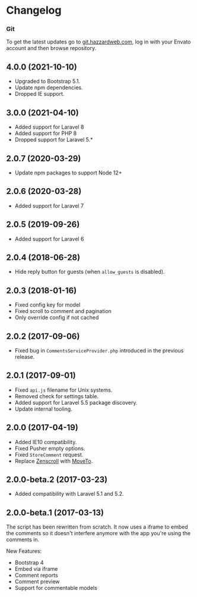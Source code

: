 # Changelog

### Git

To get the latest updates go to [git.hazzardweb.com](https://git.hazzardweb.com), log in with your Envato account and then browse repository.

## 4.0.0 (2021-10-10)

- Upgraded to Bootstrap 5.1.
- Update npm dependencies.
- Dropped IE support.

## 3.0.0 (2021-04-10)

- Added support for Laravel 8
- Added support for PHP 8
- Dropped support for Laravel 5.*

## 2.0.7 (2020-03-29)

- Update npm packages to support Node 12+

## 2.0.6 (2020-03-28)

- Added support for Laravel 7

## 2.0.5 (2019-09-26)

- Added support for Laravel 6

## 2.0.4 (2018-06-28)

- Hide reply button for guests (when `allow_guests` is disabled).

## 2.0.3 (2018-01-16)

- Fixed config key for model
- Fixed scroll to comment and pagination
- Only override config if not cached

## 2.0.2 (2017-09-06)

- Fixed bug in `CommentsServiceProvider.php` introduced in the previous release.

## 2.0.1 (2017-09-01)

- Fixed `api.js` filename for Unix systems.
- Removed check for settings table.
- Added support for Laravel 5.5 package discovery.
- Update internal tooling.

## 2.0.0 (2017-04-19)

- Added IE10 compatibility.
- Fixed Pusher empty options.
- Fixed `StoreComment` request.
- Replace [Zenscroll](https://github.com/zengabor/zenscroll) with [MoveTo](https://github.com/hsnaydd/moveTo).

## 2.0.0-beta.2 (2017-03-23)

- Added compatibility with Laravel 5.1 and 5.2.

## 2.0.0-beta.1 (2017-03-13)

The script has been rewritten from scratch. It now uses a iframe to embed the comments so it doesn't interfere anymore with the app you're using the comments in.

New Features:

- Bootstrap 4
- Embed via iframe
- Comment reports
- Comment preview
- Support for commentable models
